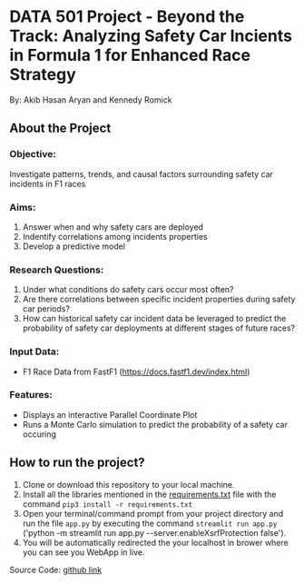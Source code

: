# DATA 501 Project - Beyond the Track: Analyzing Safety Car Incients in Formula 1 for Enhanced Race Strategy

By: Akib Hasan Aryan and Kennedy Romick

## About the Project

### Objective: 
Investigate patterns, trends, and causal factors surrounding safety car incidents in F1 races
### Aims:
1. Answer when and why safety cars are deployed
2. Indentify correlations among incidents properties
3. Develop a predictive model
### Research Questions:
1. Under what conditions do safety cars occur most often?
2. Are there correlations between specific incident properties during safety car periods?
3. How can historical safety car incident data be leveraged to predict the probability of safety car deployments at different stages of future races?
### Input Data: 
- F1 Race Data from FastF1 (https://docs.fastf1.dev/index.html)
### Features: 
- Displays an interactive Parallel Coordinate Plot
- Runs a Monte Carlo simulation to predict the probability of a safety car occuring

## How to run the project?

1. Clone or download this repository to your local machine.
2. Install all the libraries mentioned in the [requirements.txt](https://github.com/kennedyromick/DATA_501/blob/main/requirements.txt) file with the command `pip3 install -r requirements.txt`
3. Open your terminal/command prompt from your project directory and run the file `app.py` by executing the command `streamlit run app.py` ('python -m streamlit run app.py --server.enableXsrfProtection false').
4. You will be automatically redirected the your localhost in brower where you can see you WebApp in live.

Source Code: [github link](https://github.com/everydaycodings/Data-Analysis-Web-App)
